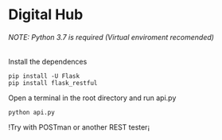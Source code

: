 # Digital Hub

###### NOTE: Python 3.7 is required (Virtual enviroment recomended)

Install the dependences

```
pip install -U Flask
pip install flask_restful
```
Open a terminal in the root directory and run api.py

```
python api.py
```
!Try with POSTman or another REST tester¡
